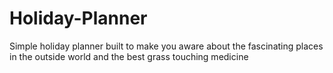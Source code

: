 # Holiday-Planner
Simple holiday planner built to make you aware about the fascinating places in the outside world and the best grass touching medicine 
